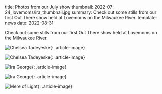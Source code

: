 title: Photos from our July show
thumbnail: 2022-07-24_lovemoms/ira_thumbnail.jpg
summary: Check out some stills from our first Out There show held at Lovemoms on the Milwaukee River.
template: news
date: 2022-08-31

Check out some stills from our first Out There show held at Lovemoms on the Milwaukee River.

![Chelsea Tadeyeske](images/2022-08-18_uec/chelsea_live.jpg){: .article-image}

![Chelsea Tadeyeske](images/2022-08-18_uec/chelsea_live2.jpg){: .article-image}

![Ira George](images/2022-08-18_uec/ira_live.jpg){: .article-image}

![Ira George](images/2022-08-18_uec/ira_live2.jpg){: .article-image}

![Mere of Light](images/2022-08-18_uec/elise_live.jpg){: .article-image}
